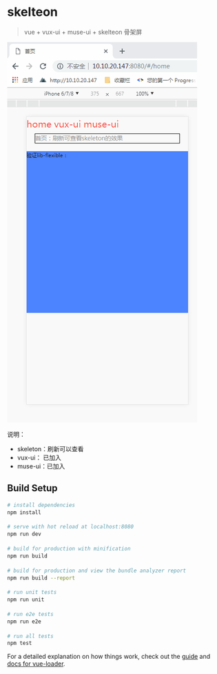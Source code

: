 # skelteon

> vue + vux-ui + muse-ui + skelteon 骨架屏

![Image text](https://github.com/hwq888/skeleton/blob/master/static/demo.gif)

说明：
- skeleton：刷新可以查看
- vux-ui： 已加入
- muse-ui：已加入


## Build Setup

``` bash
# install dependencies
npm install

# serve with hot reload at localhost:8080
npm run dev

# build for production with minification
npm run build

# build for production and view the bundle analyzer report
npm run build --report

# run unit tests
npm run unit

# run e2e tests
npm run e2e

# run all tests
npm test
```

For a detailed explanation on how things work, check out the [guide](http://vuejs-templates.github.io/webpack/) and [docs for vue-loader](http://vuejs.github.io/vue-loader).
